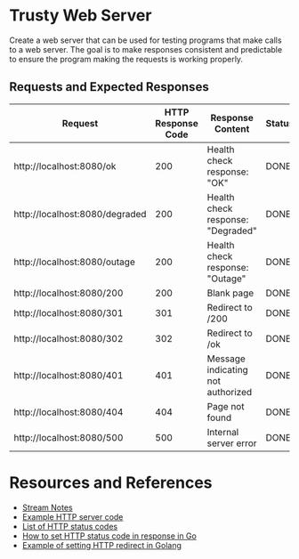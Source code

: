 # Trusty Web Server

Create a web server that can be used for testing programs that make calls to a web server. The goal is to make responses consistent and predictable to ensure the program making the requests is working properly.

## Requests and Expected Responses

| Request | HTTP Response Code | Response Content | Status |
| --- | --- | --- | --- |
| http://localhost:8080/ok | 200 | Health check response: "OK" | DONE |
| http://localhost:8080/degraded | 200 | Health check response: "Degraded" | DONE |
| http://localhost:8080/outage | 200 | Health check response: "Outage" | DONE |
| http://localhost:8080/200 | 200 | Blank page | DONE |
| http://localhost:8080/301 | 301 | Redirect to /200 | DONE |
| http://localhost:8080/302 | 302 | Redirect to /ok | DONE |
| http://localhost:8080/401 | 401 | Message indicating not authorized | DONE |
| http://localhost:8080/404 | 404 | Page not found | DONE |
| http://localhost:8080/500 | 500 | Internal server error | DONE |

# Resources and References

* [Stream Notes](https://github.com/conflabermits/Scripts/blob/master/stream/pilot/002/notes.md)
* [Example HTTP server code](https://gobyexample.com/http-servers)
* [List of HTTP status codes](https://en.wikipedia.org/wiki/List_of_HTTP_status_codes)
* [How to set HTTP status code in response in Go](https://golangbyexample.com/set-http-status-code-golang/)
* [Example of setting HTTP redirect in Golang](https://gist.github.com/hSATAC/5343225)
